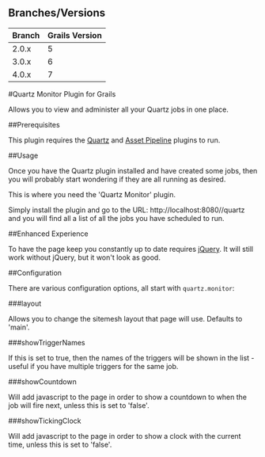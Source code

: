 ## Branches/Versions

| Branch | Grails Version |
|--------|----------------|
| 2.0.x  | 5              |
| 3.0.x  | 6              |
| 4.0.x  | 7              |

#Quartz Monitor Plugin for Grails

Allows you to view and administer all your Quartz jobs in one place.

##Prerequisites

This plugin requires the [Quartz](http://grails.org/plugin/quartz) and [Asset Pipeline](http://grails.org/plugin/asset-pipeline) plugins to run.

##Usage

Once you have the Quartz plugin installed and have created some jobs, then you will probably start wondering if they are all running as desired.

This is where you need the 'Quartz Monitor' plugin.

Simply install the plugin and go to the URL: http://localhost:8080/<yourapp>/quartz and you will find all a list of all the jobs you have scheduled to run.

##Enhanced Experience

To have the page keep you constantly up to date requires [jQuery](http://grails.org/plugin/jquery). It will still work without jQuery, but it won't look as good.

##Configuration

There are various configuration options, all start with `quartz.monitor`:

###layout

Allows you to change the sitemesh layout that page will use. Defaults to 'main'.

###showTriggerNames

If this is set to true, then the names of the triggers will be shown in the list - useful if you have multiple triggers for the same job.

###showCountdown

Will add javascript to the page in order to show a countdown to when the job will fire next, unless this is set to 'false'.

###showTickingClock

Will add javascript to the page in order to show a clock with the current time, unless this is set to 'false'.

